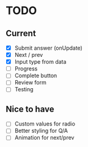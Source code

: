# TODO

## Current

- [x] Submit answer (onUpdate)
- [x] Next / prev
- [x] Input type from data
- [ ] Progress
- [ ] Complete button
- [ ] Review form
- [ ] Testing

## Nice to have

- [ ] Custom values for radio
- [ ] Better styling for Q/A
- [ ] Animation for next/prev

